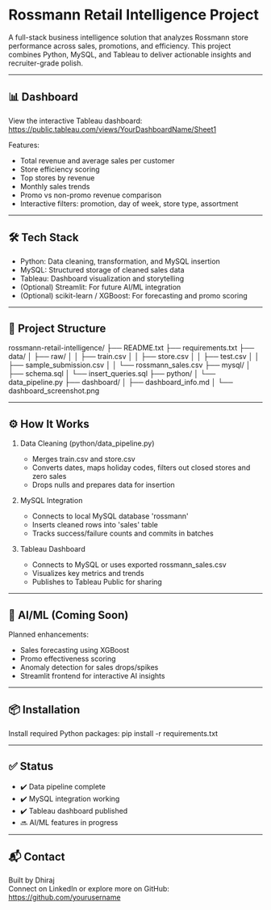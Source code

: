Rossmann Retail Intelligence Project
====================================

A full-stack business intelligence solution that analyzes Rossmann store performance across sales, promotions, and efficiency. This project combines Python, MySQL, and Tableau to deliver actionable insights and recruiter-grade polish.

------------------------------------------------------------
📊 Dashboard
------------------------------------------------------------

View the interactive Tableau dashboard:
https://public.tableau.com/views/YourDashboardName/Sheet1

Features:
- Total revenue and average sales per customer
- Store efficiency scoring
- Top stores by revenue
- Monthly sales trends
- Promo vs non-promo revenue comparison
- Interactive filters: promotion, day of week, store type, assortment

------------------------------------------------------------
🛠️ Tech Stack
------------------------------------------------------------

- Python: Data cleaning, transformation, and MySQL insertion
- MySQL: Structured storage of cleaned sales data
- Tableau: Dashboard visualization and storytelling
- (Optional) Streamlit: For future AI/ML integration
- (Optional) scikit-learn / XGBoost: For forecasting and promo scoring

------------------------------------------------------------
📂 Project Structure
------------------------------------------------------------

rossmann-retail-intelligence/
├── README.txt
├── requirements.txt
├── data/
│   ├── raw/
│   │   ├── train.csv
│   │   ├── store.csv
│   │   ├── test.csv
│   │   ├── sample_submission.csv
│   │   └── rossmann_sales.csv
├── mysql/
│   ├── schema.sql
│   └── insert_queries.sql
├── python/
│   └── data_pipeline.py
├── dashboard/
│   ├── dashboard_info.md
│   └── dashboard_screenshot.png

------------------------------------------------------------
⚙️ How It Works
------------------------------------------------------------

1. Data Cleaning (python/data_pipeline.py)
   - Merges train.csv and store.csv
   - Converts dates, maps holiday codes, filters out closed stores and zero sales
   - Drops nulls and prepares data for insertion

2. MySQL Integration
   - Connects to local MySQL database 'rossmann'
   - Inserts cleaned rows into 'sales' table
   - Tracks success/failure counts and commits in batches

3. Tableau Dashboard
   - Connects to MySQL or uses exported rossmann_sales.csv
   - Visualizes key metrics and trends
   - Publishes to Tableau Public for sharing

------------------------------------------------------------
🤖 AI/ML (Coming Soon)
------------------------------------------------------------

Planned enhancements:
- Sales forecasting using XGBoost
- Promo effectiveness scoring
- Anomaly detection for sales drops/spikes
- Streamlit frontend for interactive AI insights

------------------------------------------------------------
📦 Installation
------------------------------------------------------------

Install required Python packages:
pip install -r requirements.txt

------------------------------------------------------------
✅ Status
------------------------------------------------------------

- ✔️ Data pipeline complete
- ✔️ MySQL integration working
- ✔️ Tableau dashboard published
- 🔜 AI/ML features in progress

------------------------------------------------------------
📬 Contact
------------------------------------------------------------

Built by Dhiraj  
Connect on LinkedIn or explore more on GitHub: https://github.com/yourusername

